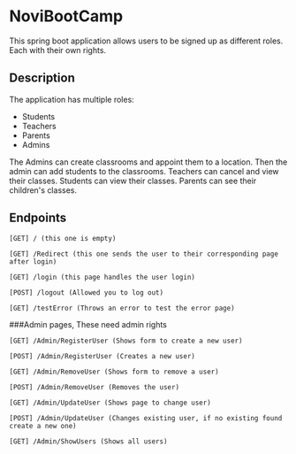 # NoviBootCamp

This spring boot application allows users to be signed up as different roles. Each with their own rights.

## Description
The application has multiple roles:
* Students
* Teachers
* Parents
* Admins

The Admins can create classrooms and appoint them to a location. Then the admin can add students to the classrooms.
Teachers can cancel and view their classes.
Students can view their classes.
Parents can see their children's classes.

## Endpoints
```
[GET] / (this one is empty) 
```
```
[GET] /Redirect (this one sends the user to their corresponding page after login)
```
```
[GET] /login (this page handles the user login)
```
```
[POST] /logout (Allowed you to log out)
```
```
[GET] /testError (Throws an error to test the error page)
```
###Admin pages, These need admin rights
```
[GET] /Admin/RegisterUser (Shows form to create a new user)
```
```
[POST] /Admin/RegisterUser (Creates a new user)
```
```
[GET] /Admin/RemoveUser (Shows form to remove a user)
```
```
[POST] /Admin/RemoveUser (Removes the user)
```
```
[GET] /Admin/UpdateUser (Shows page to change user)
```
```
[POST] /Admin/UpdateUser (Changes existing user, if no existing found create a new one)
```
```
[GET] /Admin/ShowUsers (Shows all users)
```
